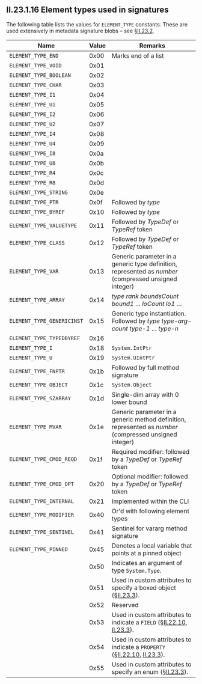## II.23.1.16 Element types used in signatures

The following table lists the values for `ELEMENT_TYPE` constants. These are used extensively in metadata signature blobs &ndash; see §[II.23.2](ii.23.2-blobs-and-signatures.md).

 Name | Value | Remarks
 ---- | ---- | ----
 `ELEMENT_TYPE_END` | 0x00 | Marks end of a list
 `ELEMENT_TYPE_VOID` | 0x01 | &nbsp;
 `ELEMENT_TYPE_BOOLEAN` | 0x02 | &nbsp;
 `ELEMENT_TYPE_CHAR` | 0x03 | &nbsp;
 `ELEMENT_TYPE_I1` | 0x04 | &nbsp;
 `ELEMENT_TYPE_U1` | 0x05 | &nbsp;
 `ELEMENT_TYPE_I2` | 0x06 | &nbsp;
 `ELEMENT_TYPE_U2` | 0x07 | &nbsp;
 `ELEMENT_TYPE_I4` | 0x08 | &nbsp;
 `ELEMENT_TYPE_U4` | 0x09 | &nbsp;
 `ELEMENT_TYPE_I8` | 0x0a | &nbsp;
 `ELEMENT_TYPE_U8` | 0x0b | &nbsp;
 `ELEMENT_TYPE_R4` | 0x0c | &nbsp;
 `ELEMENT_TYPE_R8` | 0x0d | &nbsp;
 `ELEMENT_TYPE_STRING` | 0x0e | &nbsp;
 `ELEMENT_TYPE_PTR` | 0x0f | Followed by *type*
 `ELEMENT_TYPE_BYREF` | 0x10 | Followed by *type*
 `ELEMENT_TYPE_VALUETYPE` | 0x11 | Followed by _TypeDef_ or _TypeRef_ token
 `ELEMENT_TYPE_CLASS` | 0x12 | Followed by _TypeDef_ or _TypeRef_ token
 `ELEMENT_TYPE_VAR` | 0x13 | Generic parameter in a generic type definition, represented as _number_ (compressed unsigned integer)
 `ELEMENT_TYPE_ARRAY` | 0x14 | *type* *rank* *boundsCount* *bound1* &hellip; *loCount* *lo1* &hellip;
 `ELEMENT_TYPE_GENERICINST` | 0x15 | Generic type instantiation. Followed by *type* *type-arg-count* *type-1* &hellip; *type-n*
 `ELEMENT_TYPE_TYPEDBYREF` | 0x16 | &nbsp;
 `ELEMENT_TYPE_I` | 0x18 | `System.IntPtr`
 `ELEMENT_TYPE_U` | 0x19 | `System.UIntPtr`
 `ELEMENT_TYPE_FNPTR` | 0x1b | Followed by full method signature
 `ELEMENT_TYPE_OBJECT` | 0x1c | `System.Object`
 `ELEMENT_TYPE_SZARRAY` | 0x1d | Single-dim array with 0 lower bound
 `ELEMENT_TYPE_MVAR` | 0x1e | Generic parameter in a generic method definition, represented as *number* (compressed unsigned integer)
 `ELEMENT_TYPE_CMOD_REQD` | 0x1f | Required modifier: followed by a _TypeDef_ or _TypeRef_ token
 `ELEMENT_TYPE_CMOD_OPT` | 0x20 | Optional modifier: followed by a _TypeDef_ or _TypeRef_ token
 `ELEMENT_TYPE_INTERNAL` | 0x21 | Implemented within the CLI
 `ELEMENT_TYPE_MODIFIER` | 0x40 | Or'd with following element types
 `ELEMENT_TYPE_SENTINEL` | 0x41 | Sentinel for vararg method signature
 `ELEMENT_TYPE_PINNED` | 0x45 | Denotes a local variable that points at a pinned object
 &nbsp; | 0x50 | Indicates an argument of type `System.Type`.
 &nbsp; | 0x51 | Used in custom attributes to specify a boxed object (§[II.23.3](ii.23.3-custom-attributes.md)).
 &nbsp; | 0x52 | Reserved
 &nbsp; | 0x53 | Used in custom attributes to indicate a `FIELD` (§[II.22.10](ii.22.10-customattribute-0x0c.md), [II.23.3](ii.23.3-custom-attributes.md)).
 &nbsp; | 0x54 | Used in custom attributes to indicate a `PROPERTY` (§[II.22.10](ii.22.10-customattribute-0x0c.md), [II.23.3](ii.23.3-custom-attributes.md)).
 &nbsp; | 0x55 | Used in custom attributes to specify an enum (§[II.23.3](ii.23.3-custom-attributes.md)).
